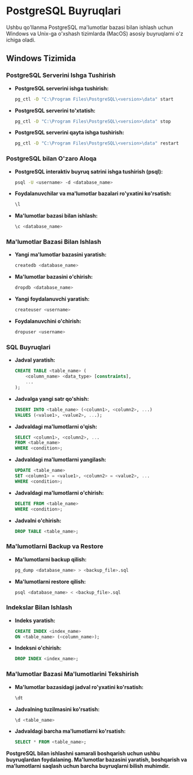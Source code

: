 # PostgreSQL Buyruqlari

Ushbu qo'llanma PostgreSQL ma'lumotlar bazasi bilan ishlash uchun Windows va Unix-ga o'xshash tizimlarda (MacOS) asosiy buyruqlarni o'z ichiga oladi.

## Windows Tizimida

### PostgreSQL Serverini Ishga Tushirish

- **PostgreSQL serverini ishga tushirish:**

    ```bash
    pg_ctl -D "C:\Program Files\PostgreSQL\<version>\data" start
    ```

- **PostgreSQL serverini to'xtatish:**

    ```bash
    pg_ctl -D "C:\Program Files\PostgreSQL\<version>\data" stop
    ```

- **PostgreSQL serverini qayta ishga tushirish:**

    ```bash
    pg_ctl -D "C:\Program Files\PostgreSQL\<version>\data" restart
    ```

### PostgreSQL bilan O'zaro Aloqa

- **PostgreSQL interaktiv buyruq satrini ishga tushirish (psql):**

    ```bash
    psql -U <username> -d <database_name>
    ```

- **Foydalanuvchilar va ma'lumotlar bazalari ro'yxatini ko'rsatish:**

    ```bash
    \l
    ```

- **Ma'lumotlar bazasi bilan ishlash:**

    ```bash
    \c <database_name>
    ```

### Ma'lumotlar Bazasi Bilan Ishlash

- **Yangi ma'lumotlar bazasini yaratish:**

    ```bash
    createdb <database_name>
    ```

- **Ma'lumotlar bazasini o'chirish:**

    ```bash
    dropdb <database_name>
    ```

- **Yangi foydalanuvchi yaratish:**

    ```bash
    createuser <username>
    ```

- **Foydalanuvchini o'chirish:**

    ```bash
    dropuser <username>
    ```

### SQL Buyruqlari

- **Jadval yaratish:**

    ```sql
    CREATE TABLE <table_name> (
        <column_name> <data_type> [constraints],
        ...
    );
    ```

- **Jadvalga yangi satr qo'shish:**

    ```sql
    INSERT INTO <table_name> (<column1>, <column2>, ...)
    VALUES (<value1>, <value2>, ...);
    ```

- **Jadvaldagi ma'lumotlarni o'qish:**

    ```sql
    SELECT <column1>, <column2>, ...
    FROM <table_name>
    WHERE <condition>;
    ```

- **Jadvaldagi ma'lumotlarni yangilash:**

    ```sql
    UPDATE <table_name>
    SET <column1> = <value1>, <column2> = <value2>, ...
    WHERE <condition>;
    ```

- **Jadvaldagi ma'lumotlarni o'chirish:**

    ```sql
    DELETE FROM <table_name>
    WHERE <condition>;
    ```

- **Jadvalni o'chirish:**

    ```sql
    DROP TABLE <table_name>;
    ```

### Ma'lumotlarni Backup va Restore

- **Ma'lumotlarni backup qilish:**

    ```bash
    pg_dump <database_name> > <backup_file>.sql
    ```

- **Ma'lumotlarni restore qilish:**

    ```bash
    psql <database_name> < <backup_file>.sql
    ```

### Indekslar Bilan Ishlash

- **Indeks yaratish:**

    ```sql
    CREATE INDEX <index_name>
    ON <table_name> (<column_name>);
    ```

- **Indeksni o'chirish:**

    ```sql
    DROP INDEX <index_name>;
    ```

### Ma'lumotlar Bazasi Ma'lumotlarini Tekshirish

- **Ma'lumotlar bazasidagi jadval ro'yxatini ko'rsatish:**

    ```bash
    \dt
    ```

- **Jadvalning tuzilmasini ko'rsatish:**

    ```bash
    \d <table_name>
    ```

- **Jadvaldagi barcha ma'lumotlarni ko'rsatish:**

    ```sql
    SELECT * FROM <table_name>;
    ```

**PostgreSQL bilan ishlashni samarali boshqarish uchun ushbu buyruqlardan foydalaning. Ma'lumotlar bazasini yaratish, boshqarish va ma'lumotlarni saqlash uchun barcha buyruqlarni bilish muhimdir.**
